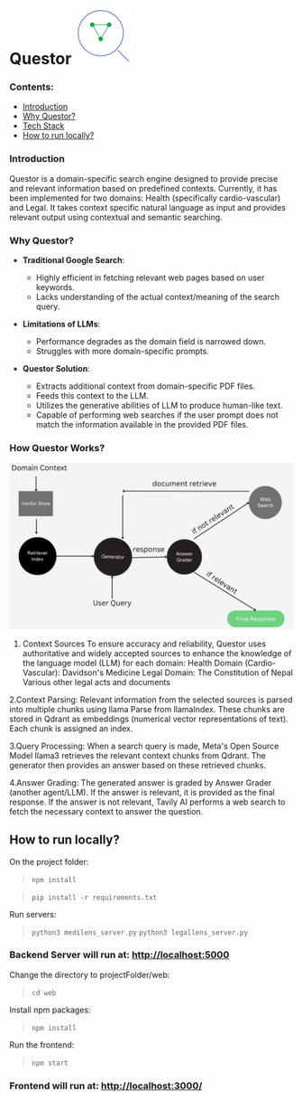 # Questor ![Alt text](web/src/assets/logo.png) 


### Contents:
- [Introduction](https://github.com/supremex04/contextual-search?tab=readme-ov-file#introduction)
- [Why Questor?](https://github.com/supremex04/contextual-search?tab=readme-ov-file#why-questor)
- [Tech Stack](https://github.com/supremex04/contextual-search?tab=readme-ov-file#tech-stack)
- [How to run locally?](https://github.com/supremex04/contextual-search?tab=readme-ov-file#how-to-run-locally)

### Introduction
Questor is a domain-specific search engine designed to provide precise and relevant information based on predefined contexts. Currently, it has been implemented for two domains: Health (specifically cardio-vascular) and Legal. It takes context specific natural language as input and provides relevant output using contextual and semantic searching.

### Why Questor?
- **Traditional Google Search**:
  - Highly efficient in fetching relevant web pages based on user keywords.
  - Lacks understanding of the actual context/meaning of the search query.

- **Limitations of LLMs**:
  - Performance degrades as the domain field is narrowed down.
  - Struggles with more domain-specific prompts.

- **Questor Solution**:
  - Extracts additional context from domain-specific PDF files.
  - Feeds this context to the LLM.
  - Utilizes the generative abilities of LLM to produce human-like text.
  - Capable of performing web searches if the user prompt does not match the information available in the provided PDF files.




### How Questor Works?
![Alt text](web/src/assets/workflow.png)

1. Context Sources
To ensure accuracy and reliability, Questor uses authoritative and widely accepted sources to enhance the knowledge of the language model (LLM) for each domain:
Health Domain (Cardio-Vascular):
 Davidson's Medicine
Legal Domain:
 The Constitution of Nepal
 Various other legal acts and documents
 
2.Context Parsing:
Relevant information from the selected sources is parsed into multiple chunks using llama Parse from llamaIndex.
These chunks are stored in Qdrant as embeddings (numerical vector representations of text).
Each chunk is assigned an index.

3.Query Processing:
When a search query is made, Meta's Open Source Model llama3 retrieves the relevant context chunks from Qdrant.
The generator then provides an answer based on these retrieved chunks.

4.Answer Grading:
The generated answer is graded by Answer Grader (another agent/LLM).
If the answer is relevant, it is provided as the final response.
If the answer is not relevant, Tavily AI performs a web search to fetch the necessary context to answer the question.



## How to run locally?

On the project folder:

> ``` npm install ```

> ```pip install -r requirements.txt```



Run servers:
> ```python3 medilens_server.py```
> ```python3 legallens_server.py```

### Backend Server will run at: [http://localhost:5000](http://localhost:5000)

Change the directory to projectFolder/web:
> ```cd web```

Install npm packages:
> ```npm install```

Run the frontend:
> ```npm start```


### Frontend will run at: [http://localhost:3000/](http://localhost:3000/)
